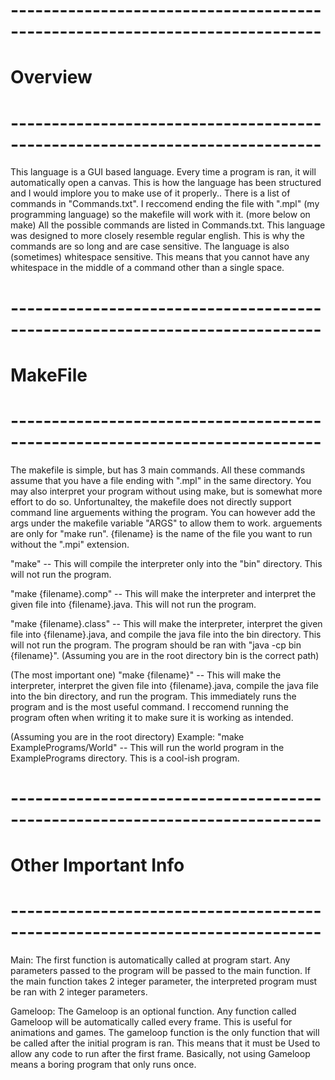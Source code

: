 
# ---------------------------------------------------------------------------- #
#                                   Overview                                   #
# ---------------------------------------------------------------------------- #

This language is a GUI based language. Every time a program is ran, it will automatically open a canvas. This is how the language has
been structured and I would implore you to make use of it properly.. There is a list of commands in "Commands.txt". I reccomend ending
the file with ".mpl" (my programming language) so the makefile will work with it. (more below on make) All the possible commands are
listed in Commands.txt. This language was designed to more closely resemble regular english. This is why the commands are so long and
are case sensitive. The language is also (sometimes) whitespace sensitive. This means that you cannot have any whitespace in the middle 
of a command other than a single space.

# ---------------------------------------------------------------------------- #
#                                   MakeFile                                   #
# ---------------------------------------------------------------------------- #

The makefile is simple, but has 3 main commands. All these commands assume that you have a file ending with ".mpl" in the same directory.
You may also interpret your program without using make, but is somewhat more effort to do so. Unfortunaltey, the makefile does not directly 
support command line arguements withing the program. You can however add the args under the makefile variable "ARGS" to allow them to work.
arguements are only for "make run". {filename} is the name of the file you want to run without the ".mpi" extension.

"make" -- This will compile the interpreter only into the "bin" directory. This will not run the program.

"make {filename}.comp" -- This will make the interpreter and interpret the given file into {filename}.java. This will not run the program.

"make {filename}.class" -- This will make the interpreter, interpret the given file into {filename}.java, and compile the java file into the
						   bin directory. This will not run the program. The program should be ran with "java -cp bin {filename}". (Assuming 
						   you are in the root directory bin is the correct path)

(The most important one)
"make {filename}" -- This will make the interpreter, interpret the given file into {filename}.java, compile the java file into the bin 
					 directory, and run the program. This immediately runs the program and is the most useful command. I reccomend running 
					 the program often when writing it to make sure it is working as intended.

(Assuming you are in the root directory)
Example:
	"make ExamplePrograms/World" -- This will run the world program in the ExamplePrograms directory. This is a cool-ish program.

# ---------------------------------------------------------------------------- #
#                             Other Important Info                             #
# ---------------------------------------------------------------------------- #

Main:
	The first function is automatically called at program start. Any parameters passed to the program will be passed to the main function.
	If the main function takes 2 integer parameter, the interpreted program must be ran with 2 integer parameters.

Gameloop: 
	The Gameloop is an optional function. Any function called Gameloop will be automatically called every frame. This is useful for animations 
	and games. The gameloop function is the only function that will be called after the initial program is ran. This means that it must be Used
	to allow any code to run after the first frame. Basically, not using Gameloop means a boring program that only runs once. 